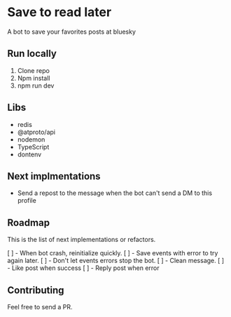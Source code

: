 # Save to read later

A bot to save your favorites posts at bluesky

## Run locally

1. Clone repo
2. Npm install
3. npm run dev

## Libs

* redis
* @atproto/api
* nodemon
* TypeScript
* dontenv

## Next implmentations

* Send a repost to the message when the bot can't send a DM to this profile

## Roadmap

This is the list of next implementations or refactors.

[ ] - When bot crash, reinitialize quickly.
[ ] - Save events with error to try again later.
[ ] - Don't let events errors stop the bot.
[ ] - Clean message.
[ ] - Like post when success
[ ] - Reply post when error

## Contributing

Feel free to send a PR.

